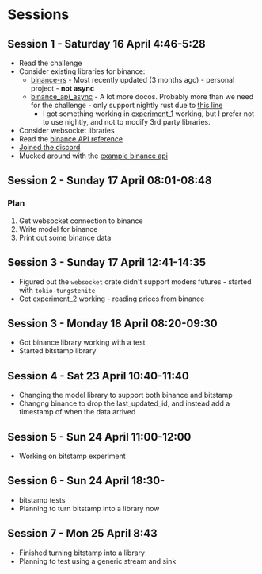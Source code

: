 # Sessions

## Session 1 - Saturday 16 April 4:46-5:28

 * Read the challenge
 * Consider existing libraries for binance:
   + [binance-rs](https://github.com/wisespace-io/binance-rs) - Most recently updated (3 months ago) - personal project - **not async**
   + [binance_api_async](https://github.com/bigbizze/binance_api_async) - A lot more docos. Probably more than we need for the challenge - only support nightly rust due to [this line](https://github.com/bigbizze/binance_api_async/blob/master/src/lib.rs#L1)
     - I got something working in [experiment_1](./binance/experiment_1/src/main.rs)  working, but I prefer not to use nightly, and not to modify 3rd party libraries.
 * Consider websocket libraries
 * Read the [binance API reference](https://github.com/binance/binance-spot-api-docs/blob/master/web-socket-streams.md)
 * [Joined the discord](https://discord.com/channels/677525364829978625/677525365366980620)
 * Mucked around with the [example binance api](https://api.binance.com/api/v3/depth?symbol=ETHBTC)
 

## Session 2 - Sunday 17 April 08:01-08:48

### Plan

 1. Get websocket connection to binance
 2. Write model for binance
 3. Print out some binance data

## Session 3 - Sunday 17 April 12:41-14:35

 * Figured out the `websocket` crate didn't support moders futures - started with `tokio-tungstenite`
 * Got experiment_2 working - reading prices from binance

## Session 3 - Monday 18 April 08:20-09:30

 * Got binance library working with a test
 * Started bitstamp library

## Session 4 - Sat 23 April 10:40-11:40

 * Changing the model library to support both binance and bitstamp
 * Changng binance to drop the last_updated_id, and instead add a timestamp of
   when the data arrived

## Session 5 - Sun 24 April 11:00-12:00

 * Working on bitstamp experiment

## Session 6 - Sun 24 April 18:30-

 * bitstamp tests
 * Planning to turn bitstamp into a library now

## Session 7 - Mon 25 April 8:43

 * Finished turning bitstamp into a library
 * Planning to test using a generic stream and sink
